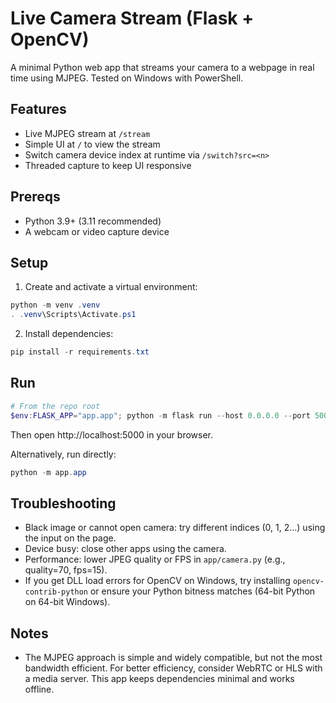 # Live Camera Stream (Flask + OpenCV)

A minimal Python web app that streams your camera to a webpage in real time using MJPEG. Tested on Windows with PowerShell.

## Features
- Live MJPEG stream at `/stream`
- Simple UI at `/` to view the stream
- Switch camera device index at runtime via `/switch?src=<n>`
- Threaded capture to keep UI responsive

## Prereqs
- Python 3.9+ (3.11 recommended)
- A webcam or video capture device

## Setup
1. Create and activate a virtual environment:

```powershell
python -m venv .venv
. .venv\Scripts\Activate.ps1
```

2. Install dependencies:

```powershell
pip install -r requirements.txt
```

## Run

```powershell
# From the repo root
$env:FLASK_APP="app.app"; python -m flask run --host 0.0.0.0 --port 5000
```

Then open http://localhost:5000 in your browser.

Alternatively, run directly:

```powershell
python -m app.app
```

## Troubleshooting
- Black image or cannot open camera: try different indices (0, 1, 2...) using the input on the page.
- Device busy: close other apps using the camera.
- Performance: lower JPEG quality or FPS in `app/camera.py` (e.g., quality=70, fps=15).
- If you get DLL load errors for OpenCV on Windows, try installing `opencv-contrib-python` or ensure your Python bitness matches (64-bit Python on 64-bit Windows).

## Notes
- The MJPEG approach is simple and widely compatible, but not the most bandwidth efficient. For better efficiency, consider WebRTC or HLS with a media server. This app keeps dependencies minimal and works offline.
